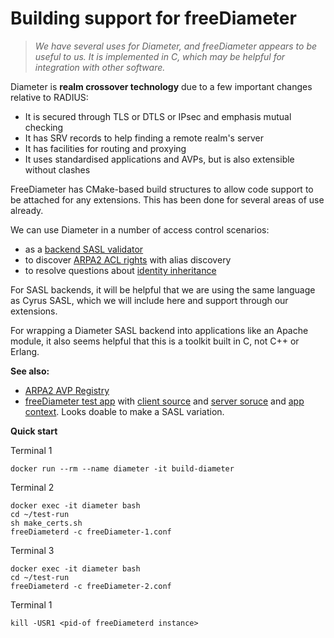 # Building support for freeDiameter

> *We have several uses for Diameter, and freeDiameter appears
> to be useful to us.  It is implemented in C, which may be
> helpful for integration with other software.*

Diameter is **realm crossover technology** due to a few important
changes relative to RADIUS:

  * It is secured through TLS or DTLS or IPsec and emphasis mutual checking
  * It has SRV records to help finding a remote realm's server
  * It has facilities for routing and proxying
  * It uses standardised applications and AVPs, but is also extensible without clashes

FreeDiameter has CMake-based build structures to allow code
support to be attached for any extensions.  This has been done
for several areas of use already.

We can use Diameter in a number of access control scenarios:

  - as a [backend SASL validator](https://tools.ietf.org/html/draft-vanrein-diameter-sasl)
  - to discover [ARPA2 ACL rights](http://donai.arpa2.net/acl.html) with alias discovery
  - to resolve questions about [identity inheritance](http://internetwide.org/blog/2016/12/18/id-6-inheritance.html)

For SASL backends, it will be helpful that we are using
the same language as Cyrus SASL, which we will include here and
support through our extensions.

For wrapping a Diameter SASL backend into applications like an
Apache module, it also seems helpful that this is a toolkit built
in C, not C++ or Erlang.

**See also:**

  * [ARPA2 AVP Registry](http://avp.arpa2.org)
  * [freeDiameter test app](http://www.freediameter.net/trac/wiki/test_app.fdx)
    with [client source](http://www.freediameter.net/trac/browser/freeDiameter/extensions/test_app/ta_cli.c)
    and [server soruce](http://www.freediameter.net/trac/browser/freeDiameter/extensions/test_app/ta_serv.c)
    and [app context](http://www.freediameter.net/trac/browser/freeDiameter/extensions/test_app).  Looks doable to make a SASL variation.

**Quick start**

Terminal 1
```
docker run --rm --name diameter -it build-diameter
```

Terminal 2
```
docker exec -it diameter bash
cd ~/test-run
sh make_certs.sh
freeDiameterd -c freeDiameter-1.conf
```

Terminal 3
```
docker exec -it diameter bash
cd ~/test-run
freeDiameterd -c freeDiameter-2.conf
```

Terminal 1
```
kill -USR1 <pid-of freeDiameterd instance>
```

